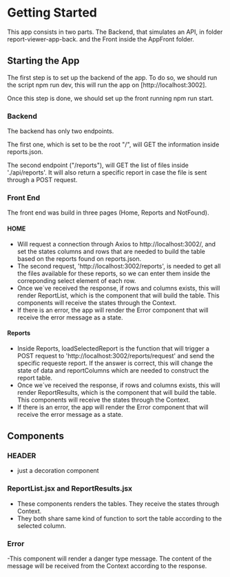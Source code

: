 # Getting Started

This app consists in two parts. The Backend, that simulates an API, in folder report-viewer-app-back. and the Front inside the AppFront folder.


## Starting the App

The first step is to set up the backend of the app. To do so, we should run the script npm run dev, this will run the app on [http://localhost:3002]. 

Once this step is done, we should set up the front running npm run start. 


### Backend

The backend has only two endpoints. 

The first one, which is set to be the root "/", will GET the information inside reports.json.

The second endpoint ("/reports"), will GET the list of files inside './api/reports'. It will also return a specific report in case the file is sent through a POST request.


### Front End

The front end was build in three pages (Home, Reports and NotFound).

#### HOME 
  - Will request a connection through Axios to http://localhost:3002/, and set the states columns and rows that are needed to build the table based on the reports found on reports.json.
  - The second request, 'http://localhost:3002/reports', is needed to get all the files available for these reports, so we can enter them inside the correponding select element of each row.
  - Once we´ve received the response, if rows and columns exists, this will render ReportList, which is the component that will build the table. This components will receive the states through the Context.
  - If there is an error, the app will render the Error component that will receive the error message as a state.


#### Reports
  - Inside Reports, loadSelectedReport is the function that will trigger a POST request to 'http://localhost:3002/reports/request' and send the specific requeste report. If the answer is correct, this will change the state of data and reportColumns which are needed to construct the report table.
  - Once we´ve received the response, if rows and columns exists, this will render ReportResults, which is the component that will build the table. This components will receive the states through the Context.
  - If there is an error, the app will render the Error component that will receive the error message as a state.


## Components

### HEADER
  - just a decoration component

### ReportList.jsx and ReportResults.jsx
  - These components renders the tables. They receive the states through Context.
  - They both share same kind of function to sort the table according to the selected column.

### Error
  -This component will render a danger type message. The content of the message will be received from the Context according to the response. 


